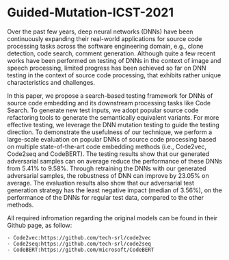 # Guided-Mutation-ICST-2021

Over the past few years, deep neural networks (DNNs) have been continuously expanding their real-world applications for source code processing tasks across the software engineering domain, e.g., clone detection, code search, comment generation. Although quite a few recent works have been performed on testing of DNNs in the context of image and speech processing, limited progress has been achieved so far on DNN testing in the context of source code processing, that exhibits rather unique characteristics and challenges.

In this paper, we propose a search-based testing framework for DNNs of source code embedding and its downstream processing tasks like Code Search. To generate new test inputs, we adopt popular source code refactoring tools to generate the semantically equivalent variants. For more effective testing, we leverage the DNN mutation testing to guide the testing direction. To demonstrate the usefulness of our technique, we perform a large-scale evaluation on popular DNNs of source code processing based on multiple state-of-the-art code embedding methods (i.e., Code2vec, Code2seq  and CodeBERT). The testing results show that our generated adversarial samples can on average reduce the performance of these DNNs from 5.41% to 9.58%. Through retraining the DNNs with our generated adversarial samples, the robustness of DNN can improve by 23.05% on average. The evaluation results also show that our adversarial test generation strategy has the least negative impact (median of 3.56%), on the performance of the DNNs for regular test data, compared to the other methods.

All required infromation regarding the original models can be found in their Github page, as follow:

    - Code2vec:https://github.com/tech-srl/code2vec
    - Code2seq:https://github.com/tech-srl/code2seq
    - CodeBERT:https://github.com/microsoft/CodeBERT
